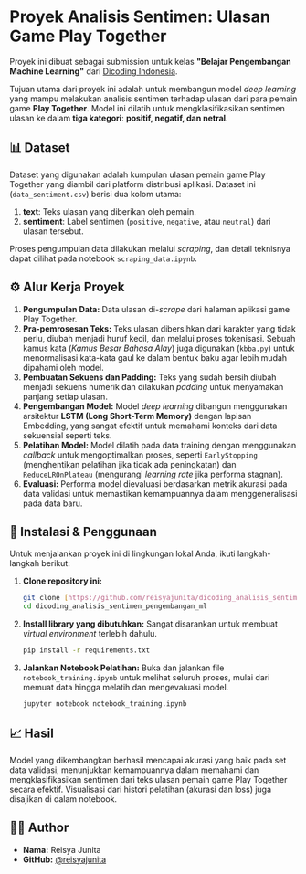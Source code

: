 # Proyek Analisis Sentimen: Ulasan Game Play Together

Proyek ini dibuat sebagai submission untuk kelas **"Belajar Pengembangan Machine Learning"** dari [Dicoding Indonesia](https://www.dicoding.com/).

Tujuan utama dari proyek ini adalah untuk membangun model *deep learning* yang mampu melakukan analisis sentimen terhadap ulasan dari para pemain game **Play Together**. Model ini dilatih untuk mengklasifikasikan sentimen ulasan ke dalam **tiga kategori**: **positif, negatif, dan netral**.

## 📊 Dataset

Dataset yang digunakan adalah kumpulan ulasan pemain game Play Together yang diambil dari platform distribusi aplikasi. Dataset ini (`data_sentiment.csv`) berisi dua kolom utama:
1.  **text**: Teks ulasan yang diberikan oleh pemain.
2.  **sentiment**: Label sentimen (`positive`, `negative`, atau `neutral`) dari ulasan tersebut.

Proses pengumpulan data dilakukan melalui *scraping*, dan detail teknisnya dapat dilihat pada notebook `scraping_data.ipynb`.

## ⚙️ Alur Kerja Proyek

1.  **Pengumpulan Data:** Data ulasan di-*scrape* dari halaman aplikasi game Play Together.
2.  **Pra-pemrosesan Teks:** Teks ulasan dibersihkan dari karakter yang tidak perlu, diubah menjadi huruf kecil, dan melalui proses tokenisasi. Sebuah kamus kata (*Kamus Besar Bahasa Alay*) juga digunakan (`kbba.py`) untuk menormalisasi kata-kata gaul ke dalam bentuk baku agar lebih mudah dipahami oleh model.
3.  **Pembuatan Sekuens dan Padding:** Teks yang sudah bersih diubah menjadi sekuens numerik dan dilakukan *padding* untuk menyamakan panjang setiap ulasan.
4.  **Pengembangan Model:** Model *deep learning* dibangun menggunakan arsitektur **LSTM (Long Short-Term Memory)** dengan lapisan Embedding, yang sangat efektif untuk memahami konteks dari data sekuensial seperti teks.
5.  **Pelatihan Model:** Model dilatih pada data training dengan menggunakan *callback* untuk mengoptimalkan proses, seperti `EarlyStopping` (menghentikan pelatihan jika tidak ada peningkatan) dan `ReduceLROnPlateau` (mengurangi *learning rate* jika performa stagnan).
6.  **Evaluasi:** Performa model dievaluasi berdasarkan metrik akurasi pada data validasi untuk memastikan kemampuannya dalam menggeneralisasi pada data baru.

## 🚀 Instalasi & Penggunaan

Untuk menjalankan proyek ini di lingkungan lokal Anda, ikuti langkah-langkah berikut:

1.  **Clone repository ini:**
    ```bash
    git clone [https://github.com/reisyajunita/dicoding_analisis_sentimen_pengembangan_ml.git](https://github.com/reisyajunita/dicoding_analisis_sentimen_pengembangan_ml.git)
    cd dicoding_analisis_sentimen_pengembangan_ml
    ```

2.  **Install library yang dibutuhkan:**
    Sangat disarankan untuk membuat *virtual environment* terlebih dahulu.
    ```bash
    pip install -r requirements.txt
    ```

3.  **Jalankan Notebook Pelatihan:**
    Buka dan jalankan file `notebook_training.ipynb` untuk melihat seluruh proses, mulai dari memuat data hingga melatih dan mengevaluasi model.
    ```bash
    jupyter notebook notebook_training.ipynb
    ```

## 📈 Hasil

Model yang dikembangkan berhasil mencapai akurasi yang baik pada set data validasi, menunjukkan kemampuannya dalam memahami dan mengklasifikasikan sentimen dari teks ulasan pemain game Play Together secara efektif. Visualisasi dari histori pelatihan (akurasi dan loss) juga disajikan di dalam notebook.

## 🧑‍💻 Author

* **Nama:** Reisya Junita
* **GitHub:** [@reisyajunita](https://github.com/reisyajunita)

